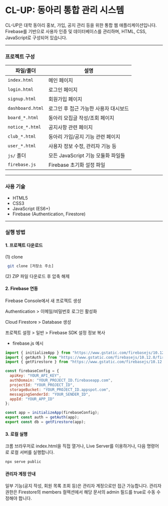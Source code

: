 # CL-UP: 동아리 통합 관리 시스템

CL-UP은 대학 동아리 홍보, 가입, 공지 관리 등을 위한 통합 웹 애플리케이션입니다.  
Firebase를 기반으로 사용자 인증 및 데이터베이스를 관리하며, HTML, CSS, JavaScript로 구성되어 있습니다.

---

### 프로젝트 구성

| 파일/폴더         | 설명                                    |
|------------------|----------------------------------------|
| `index.html`     | 메인 페이지                              |
| `login.html`     | 로그인 페이지                            |
| `signup.html`    | 회원가입 페이지                          |
| `dashboard.html` | 로그인 후 접근 가능한 사용자 대시보드       |
| `board_*.html`   | 동아리 모집글 작성/조회 페이지             |
| `notice_*.html`  | 공지사항 관련 페이지                      |
| `club_*.html`    | 동아리 가입/공지 기능 관련 페이지           |
| `user_*.html`    | 사용자 정보 수정, 관리자 기능 등           |
| `js/` 폴더        | 모든 JavaScript 기능 모듈화 파일들         |
| `firebase.js`    | Firebase 초기화 설정 파일                |

---

### 사용 기술

- HTML5  
- CSS3  
- JavaScript (ES6+)  
- Firebase (Authentication, Firestore)

---

### 실행 방법

#### 1. 프로젝트 다운로드
(1) clone
```bash 
 git clone [저장소 주소] 
```
(2) ZIP 파일 다운로드 후 압축 해제


#### 2. Firebase 연동
Firebase Console에서 새 프로젝트 생성

Authentication > 이메일/비밀번호 로그인 활성화

Cloud Firestore > Database 생성

프로젝트 설정 > 일반 > Firebase SDK 설정 정보 복사

- firebase.js 예시
```firebase.js
import { initializeApp } from "https://www.gstatic.com/firebasejs/10.12.0/firebase-app.js";
import { getAuth } from "https://www.gstatic.com/firebasejs/10.12.0/firebase-auth.js";
import { getFirestore } from "https://www.gstatic.com/firebasejs/10.12.0/firebase-firestore.js";

const firebaseConfig = {
  apiKey: "YOUR_API_KEY",
  authDomain: "YOUR_PROJECT_ID.firebaseapp.com",
  projectId: "YOUR_PROJECT_ID",
  storageBucket: "YOUR_PROJECT_ID.appspot.com",
  messagingSenderId: "YOUR_SENDER_ID",
  appId: "YOUR_APP_ID"
};

const app = initializeApp(firebaseConfig);
export const auth = getAuth(app);
export const db = getFirestore(app);
```

#### 3. 로컬 실행
크롬 브라우저로 index.html을 직접 열거나, Live Server를 이용하거나, 다음 명령어로 로컬 서버를 실행합니다.
```bash
npx serve public
```

#### 관리자 계정 안내
일부 기능(공지 작성, 회원 목록 조회 등)은 관리자 계정으로만 접근 가능합니다.
관리자 권한은 Firestore의 members 컬렉션에서 해당 문서의 admin 필드를 true로 수동 수정해야 합니다.
